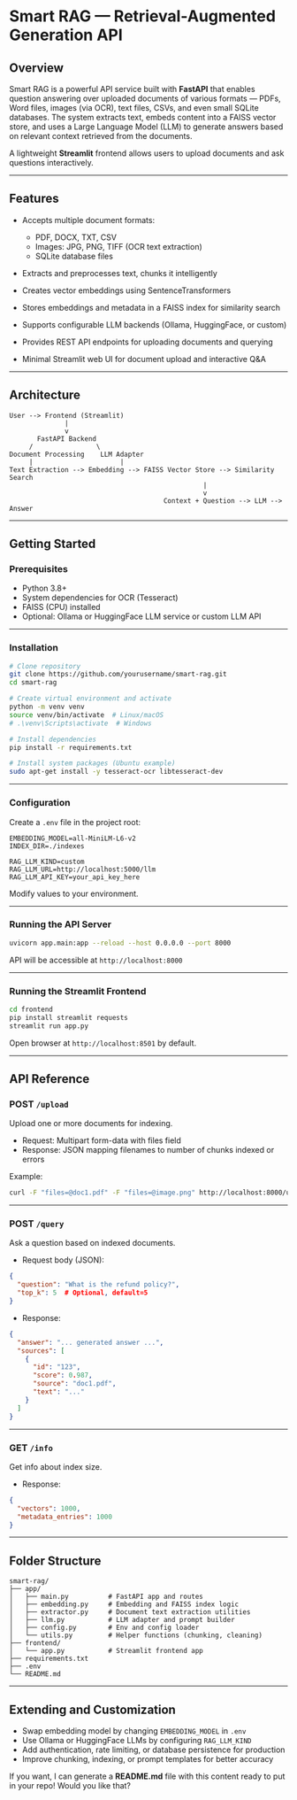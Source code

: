 # Smart RAG — Retrieval-Augmented Generation API

## Overview

Smart RAG is a powerful API service built with **FastAPI** that enables question answering over uploaded documents of various formats — PDFs, Word files, images (via OCR), text files, CSVs, and even small SQLite databases. The system extracts text, embeds content into a FAISS vector store, and uses a Large Language Model (LLM) to generate answers based on relevant context retrieved from the documents.

A lightweight **Streamlit** frontend allows users to upload documents and ask questions interactively.

---

## Features

* Accepts multiple document formats:

  * PDF, DOCX, TXT, CSV
  * Images: JPG, PNG, TIFF (OCR text extraction)
  * SQLite database files
* Extracts and preprocesses text, chunks it intelligently
* Creates vector embeddings using SentenceTransformers
* Stores embeddings and metadata in a FAISS index for similarity search
* Supports configurable LLM backends (Ollama, HuggingFace, or custom)
* Provides REST API endpoints for uploading documents and querying
* Minimal Streamlit web UI for document upload and interactive Q\&A

---

## Architecture

```
User --> Frontend (Streamlit)
              |
              v
       FastAPI Backend
     /                \
Document Processing    LLM Adapter
     |                      |
Text Extraction --> Embedding --> FAISS Vector Store --> Similarity Search
                                                 |
                                                 v
                                       Context + Question --> LLM --> Answer
```

---

## Getting Started

### Prerequisites

* Python 3.8+
* System dependencies for OCR (Tesseract)
* FAISS (CPU) installed
* Optional: Ollama or HuggingFace LLM service or custom LLM API

---

### Installation

```bash
# Clone repository
git clone https://github.com/yourusername/smart-rag.git
cd smart-rag

# Create virtual environment and activate
python -m venv venv
source venv/bin/activate  # Linux/macOS
# .\venv\Scripts\activate  # Windows

# Install dependencies
pip install -r requirements.txt

# Install system packages (Ubuntu example)
sudo apt-get install -y tesseract-ocr libtesseract-dev
```

---

### Configuration

Create a `.env` file in the project root:

```env
EMBEDDING_MODEL=all-MiniLM-L6-v2
INDEX_DIR=./indexes

RAG_LLM_KIND=custom
RAG_LLM_URL=http://localhost:5000/llm
RAG_LLM_API_KEY=your_api_key_here
```

Modify values to your environment.

---

### Running the API Server

```bash
uvicorn app.main:app --reload --host 0.0.0.0 --port 8000
```

API will be accessible at `http://localhost:8000`

---

### Running the Streamlit Frontend

```bash
cd frontend
pip install streamlit requests
streamlit run app.py
```

Open browser at `http://localhost:8501` by default.

---

## API Reference

### POST `/upload`

Upload one or more documents for indexing.

* Request: Multipart form-data with files field
* Response: JSON mapping filenames to number of chunks indexed or errors

Example:

```bash
curl -F "files=@doc1.pdf" -F "files=@image.png" http://localhost:8000/upload
```

---

### POST `/query`

Ask a question based on indexed documents.

* Request body (JSON):

```json
{
  "question": "What is the refund policy?",
  "top_k": 5  # Optional, default=5
}
```

* Response:

```json
{
  "answer": "... generated answer ...",
  "sources": [
    {
      "id": "123",
      "score": 0.987,
      "source": "doc1.pdf",
      "text": "..."
    }
  ]
}
```

---

### GET `/info`

Get info about index size.

* Response:

```json
{
  "vectors": 1000,
  "metadata_entries": 1000
}
```

---

## Folder Structure

```
smart-rag/
├── app/
│   ├── main.py          # FastAPI app and routes
│   ├── embedding.py     # Embedding and FAISS index logic
│   ├── extractor.py     # Document text extraction utilities
│   ├── llm.py           # LLM adapter and prompt builder
│   ├── config.py        # Env and config loader
│   └── utils.py         # Helper functions (chunking, cleaning)
├── frontend/
│   └── app.py           # Streamlit frontend app
├── requirements.txt
├── .env
└── README.md
```

---

## Extending and Customization

* Swap embedding model by changing `EMBEDDING_MODEL` in `.env`
* Use Ollama or HuggingFace LLMs by configuring `RAG_LLM_KIND`
* Add authentication, rate limiting, or database persistence for production
* Improve chunking, indexing, or prompt templates for better accuracy



If you want, I can generate a **README.md** file with this content ready to put in your repo! Would you like that?
